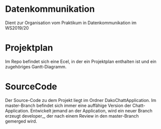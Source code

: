 # Datenkommunikation
Dient zur Organisation vom Praktikum in Datenkommunikation im WS2019/20

# Projektplan
Im Repo befindet sich eine Ecel, in der ein Projektplan enthalten ist und ein zugehöriges Gantt-Diagramm.

# SourceCode
Der Source-Code zu dem Projekt liegt im Ordner DakoChattApplication.
Im master-Branch befindet sich immer eine auffähige Version der Chatt-Application. Entwickelt jemand an der Application, wird ein neuer Branch erzeugt developer_<Name>, der nach einem Review in den master-Branch gemerged wird.
